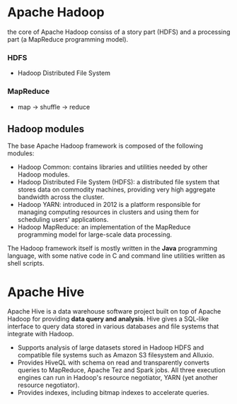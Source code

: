 # Apache Hadoop

the core of Apache Hadoop consiss of a story part (HDFS) and a processing part (a MapReduce programming model).

### HDFS

- Hadoop Distributed File System

### MapReduce

- map -> shuffle -> reduce

## Hadoop modules

The base Apache Hadoop framework is composed of the following modules:

- Hadoop Common: contains libraries and utilities needed by other Hadoop modules.
- Hadoop Distributed File System (HDFS): a distributed file system that stores data on commodity machines, providing very high aggregate bandwidth across the cluster.
- Hadoop YARN: introduced in 2012 is a platform responsible for managing computing resources in clusters and using them for scheduling users' applications.
- Hadoop MapReduce: an implementation of the MapReduce programming model for large-scale data processing.

The Hadoop framework itself is mostly written in the **Java** programming language, with some native code in C and command line utilities written as shell scripts.


# Apache Hive

Apache Hive is a data warehouse software project built on top of Apache Hadoop for providing **data query and analysis**. Hive gives a SQL-like interface to query data stored in various databases and file systems that integrate with Hadoop.

- Supports analysis of large datasets stored in Hadoop HDFS and compatible file systems such as Amazon S3 filesystem and Alluxio.
- Provides HiveQL with schema on read and transparently converts queries to MapReduce, Apache Tez and Spark jobs. All three execution engines can run in Hadoop's resource negotiator, YARN (yet another resource negotiator).
- Provides indexes, including bitmap indexes to accelerate queries.
